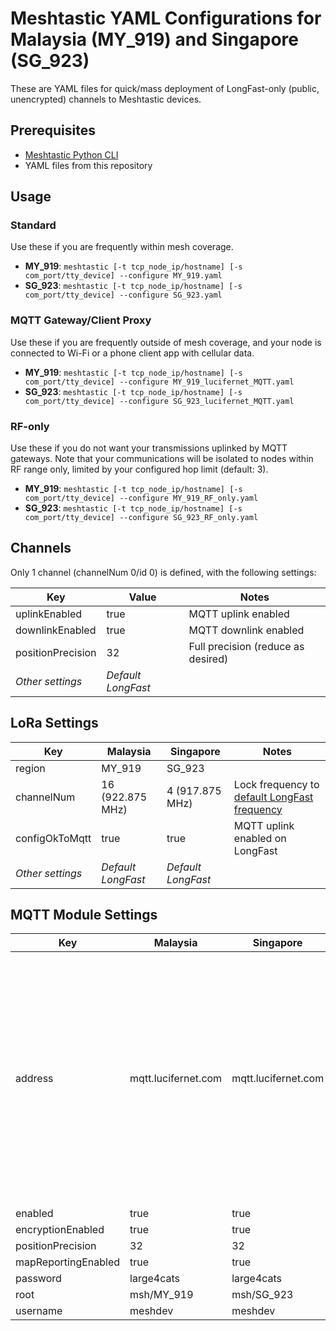 # Meshtastic YAML Configurations for Malaysia (MY_919) and Singapore (SG_923)

These are YAML files for quick/mass deployment of LongFast-only (public, unencrypted) channels to Meshtastic devices.

## Prerequisites

* [Meshtastic Python CLI](https://meshtastic.org/docs/software/python/cli/installation/)
* YAML files from this repository

## Usage

### Standard

Use these if you are frequently within mesh coverage.

* **MY_919**: `meshtastic [-t tcp_node_ip/hostname] [-s com_port/tty_device] --configure MY_919.yaml`
* **SG_923**: `meshtastic [-t tcp_node_ip/hostname] [-s com_port/tty_device] --configure SG_923.yaml`

### MQTT Gateway/Client Proxy

Use these if you are frequently outside of mesh coverage, and your node is connected to Wi-Fi or a phone client app with cellular data.

* **MY_919**: `meshtastic [-t tcp_node_ip/hostname] [-s com_port/tty_device] --configure MY_919_lucifernet_MQTT.yaml`
* **SG_923**: `meshtastic [-t tcp_node_ip/hostname] [-s com_port/tty_device] --configure SG_923_lucifernet_MQTT.yaml`

### RF-only

Use these if you do not want your transmissions uplinked by MQTT gateways. Note that your communications will be isolated to nodes within RF range only, limited by your configured hop limit (default: 3).

* **MY_919**: `meshtastic [-t tcp_node_ip/hostname] [-s com_port/tty_device] --configure MY_919_RF_only.yaml`
* **SG_923**: `meshtastic [-t tcp_node_ip/hostname] [-s com_port/tty_device] --configure SG_923_RF_only.yaml`

## Channels

Only 1 channel (channelNum 0/id 0) is defined, with the following settings:

| Key | Value | Notes |
| - | - | - |
| uplinkEnabled | true | MQTT uplink enabled |
| downlinkEnabled | true | MQTT downlink enabled |
| positionPrecision | 32 | Full precision (reduce as desired) |
| _Other settings_ | _Default LongFast_ | |

## LoRa Settings

| Key | Malaysia | Singapore | Notes |
| - | - | - | - |
| region | MY_919 | SG_923 | |
| channelNum | 16 (922.875 MHz) | 4 (917.875 MHz) | Lock frequency to [default LongFast frequency](https://meshtastic.org/docs/configuration/tips/#default-primary-frequency-slots-by-region) |
| configOkToMqtt | true | true | MQTT uplink enabled on LongFast |
| _Other settings_ | _Default LongFast_ | _Default LongFast_ | |

## MQTT Module Settings

| Key | Malaysia | Singapore | Notes |
| - | - | - | - |
| address | mqtt.lucifernet.com | mqtt.lucifernet.com | Default Meshtastic MQTT server discards high precision (>16 bit) position packets and makes MQTT downlinked packets zero-hop; this server does not (maintaned by 9W2LWK) |
| enabled | true | true | |
| encryptionEnabled | true | true | |
| positionPrecision | 32 | 32 | |
| mapReportingEnabled | true | true | |
| password | large4cats | large4cats | |
| root | msh/MY_919 | msh/SG_923 | |
| username | meshdev | meshdev | |
